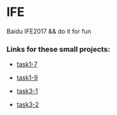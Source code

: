 # IFE
Baidu IFE2017 &amp;&amp; do it for fun

### Links for these small projects:

* [task1-7](http://cocoyimasa.github.io/IFE/task1-7/index.html)

* [task1-9](http://cocoyimasa.github.io/IFE/task1-9/index.html)

* [task3-1](http://cocoyimasa.github.io/IFE/task3-1/index.html)

* [task3-2](http://cocoyimasa.github.io/IFE/task3-2/index.html)
